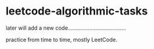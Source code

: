 # leetcode-algorithmic-tasks

later will add a new code......................................

practice from time to time,
mostly LeetCode.


